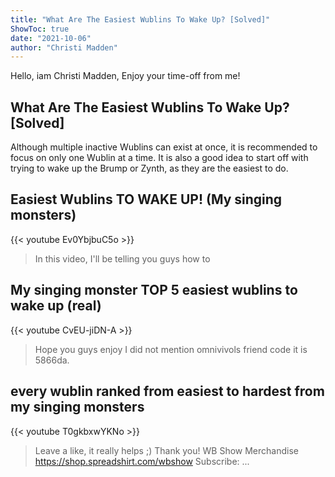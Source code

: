 ```yaml
---
title: "What Are The Easiest Wublins To Wake Up? [Solved]"
ShowToc: true 
date: "2021-10-06"
author: "Christi Madden" 
---
```


Hello, iam Christi Madden, Enjoy your time-off from me!
## What Are The Easiest Wublins To Wake Up? [Solved]
 Although multiple inactive Wublins can exist at once, it is recommended to focus on only one Wublin at a time. It is also a good idea to start off with trying to wake up the Brump or Zynth, as they are the easiest to do.

## Easiest Wublins TO WAKE UP! (My singing monsters)
{{< youtube Ev0YbjbuC5o >}}
>In this video, I'll be telling you guys how to 

## My singing monster TOP 5 easiest wublins to wake up (real)
{{< youtube CvEU-jiDN-A >}}
>Hope you guys enjoy I did not mention omnivivols friend code it is 5866da.

## every wublin ranked from easiest to hardest from my singing monsters
{{< youtube T0gkbxwYKNo >}}
>Leave a like, it really helps ;) Thank you! WB Show Merchandise https://shop.spreadshirt.com/wbshow Subscribe: ...

